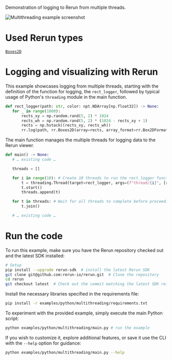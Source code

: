 <!--[metadata]
title = "Multithreading"
thumbnail = "https://static.rerun.io/multithreading/80a3e566d6d9f8f17b04c839cd0ae2380c2baf02/480w.png"
thumbnail_dimensions = [480, 480]
tags = ["API example"]
-->

Demonstration of logging to Rerun from multiple threads.

<picture>
  <source media="(max-width: 480px)" srcset="https://static.rerun.io/multithreading/8521bf95a7ff6004c932e8fb72429683928fbab4/480w.png">
  <source media="(max-width: 768px)" srcset="https://static.rerun.io/multithreading/8521bf95a7ff6004c932e8fb72429683928fbab4/768w.png">
  <source media="(max-width: 1024px)" srcset="https://static.rerun.io/multithreading/8521bf95a7ff6004c932e8fb72429683928fbab4/1024w.png">
  <source media="(max-width: 1200px)" srcset="https://static.rerun.io/multithreading/8521bf95a7ff6004c932e8fb72429683928fbab4/1200w.png">
  <img src="https://static.rerun.io/multithreading/8521bf95a7ff6004c932e8fb72429683928fbab4/full.png" alt="Multithreading example screenshot">
</picture>

# Used Rerun types
[`Boxes2D`](https://www.rerun.io/docs/reference/types/archetypes/boxes2d)

# Logging and visualizing with Rerun
This example showcases logging from multiple threads, starting with the definition of the function for logging, the `rect_logger`, followed by typical usage of Python's `threading` module in the main function.

 ```python
def rect_logger(path: str, color: npt.NDArray[np.float32]) -> None:
    for _ in range(1000):
        rects_xy = np.random.rand(5, 2) * 1024
        rects_wh = np.random.rand(5, 2) * (1024 - rects_xy + 1)
        rects = np.hstack((rects_xy, rects_wh))
        rr.log(path, rr.Boxes2D(array=rects, array_format=rr.Box2DFormat.XYWH, colors=color)) # Log the rectangles using Rerun
 ```

The main function manages the multiple threads for logging data to the Rerun viewer.
 ```python
def main() -> None:
    # … existing code …

    threads = []

    for i in range(10): # Create 10 threads to run the rect_logger function with different paths and colors.
        t = threading.Thread(target=rect_logger, args=(f"thread/{i}", [random.randrange(255) for _ in range(3)]))
        t.start()
        threads.append(t)

    for t in threads: # Wait for all threads to complete before proceeding.
        t.join()

    # … existing code …
```

# Run the code
To run this example, make sure you have the Rerun repository checked out and the latest SDK installed:
```bash
# Setup
pip install --upgrade rerun-sdk  # install the latest Rerun SDK
git clone git@github.com:rerun-io/rerun.git  # Clone the repository
cd rerun
git checkout latest  # Check out the commit matching the latest SDK release
```
Install the necessary libraries specified in the requirements file:
```bash
pip install -r examples/python/multithreading/requirements.txt
```
To experiment with the provided example, simply execute the main Python script:
```bash
python examples/python/multithreading/main.py # run the example
```
If you wish to customize it, explore additional features, or save it use the CLI with the `--help` option for guidance:
```bash
python examples/python/multithreading/main.py --help
```
